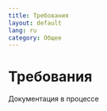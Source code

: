 ```yaml
---
title: Требования
layout: default
lang: ru
category: Общее
---
```


# Требования

Документация в процессе